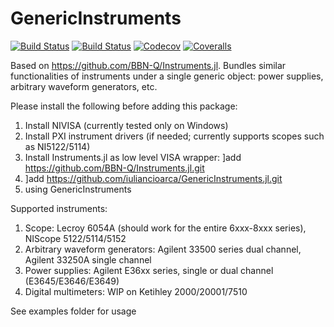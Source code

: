 # GenericInstruments

[![Build Status](https://travis-ci.com/iuliancioarca/GenericInstruments.jl.svg?branch=master)](https://travis-ci.com/iuliancioarca/GenericInstruments.jl)
[![Build Status](https://ci.appveyor.com/api/projects/status/github/iuliancioarca/GenericInstruments.jl?svg=true)](https://ci.appveyor.com/project/iuliancioarca/GenericInstruments-jl)
[![Codecov](https://codecov.io/gh/iuliancioarca/GenericInstruments.jl/branch/master/graph/badge.svg)](https://codecov.io/gh/iuliancioarca/GenericInstruments.jl)
[![Coveralls](https://coveralls.io/repos/github/iuliancioarca/GenericInstruments.jl/badge.svg?branch=master)](https://coveralls.io/github/iuliancioarca/GenericInstruments.jl?branch=master)

Based on https://github.com/BBN-Q/Instruments.jl. Bundles similar functionalities of instruments under a single generic object: power supplies, arbitrary waveform generators, etc.

Please install the following before adding this package:
1. Install NIVISA (currently tested only on Windows)
2. Install PXI instrument drivers (if needed; currently supports scopes such as NI5122/5114)
3. Install Instruments.jl as low level VISA wrapper: ]add https://github.com/BBN-Q/Instruments.jl.git
4. ]add https://github.com/iuliancioarca/GenericInstruments.jl.git
5. using GenericInstruments

Supported instruments:
1. Scope: Lecroy 6054A (should work for the entire 6xxx-8xxx series), NIScope 5122/5114/5152
2. Arbitrary waveform generators: Agilent 33500 series dual channel, Agilent 33250A single channel
3. Power supplies: Agilent E36xx series, single or dual channel (E3645/E3646/E3649)
4. Digital multimeters: WIP on Ketihley 2000/20001/7510

See examples folder for usage
